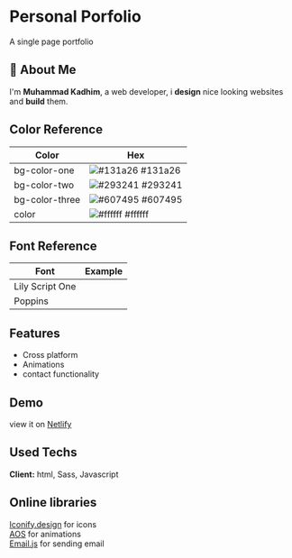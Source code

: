 
# Personal Porfolio

A single page portfolio


## 🚀 About Me
I'm __Muhammad Kadhim__, a web developer, i __design__ nice looking websites and __build__ them.

## Color Reference

| Color             | Hex                                                                |
| ----------------- | ------------------------------------------------------------------ |
| bg-color-one | ![#131a26](https://via.placeholder.com/10/131a26?text=+) #131a26 |
| bg-color-two| ![#293241](https://via.placeholder.com/10/293241text=+) #293241 |
| bg-color-three| ![#607495](https://via.placeholder.com/10/607495?text=+) #607495 |
| color| ![#ffffff](https://via.placeholder.com/10/ffffff?text=+) #ffffff |


## Font Reference

| Font             | Example                                                                |
| ----------------- | ------------------------------------------------------------------ |
| Lily Script One | 
| Poppins| 

## Features

- Cross platform
- Animations
- contact functionality


## Demo
view it on
[Netlify](https://muhammad-kadhim.netlify.app/)

## Used Techs

**Client:** html, Sass, Javascript

## Online libraries
[Iconify.design](https://iconify.design/)  for icons\
[AOS](https://michalsnik.github.io/aos/) for animations\
[Email.js](https://www.emailjs.com/) for sending email 





